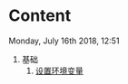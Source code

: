 # Content
Monday, July 16th 2018, 12:51

1. 基础
   1. [设置环境变量](https://github.com/Vauke/Notes/blob/master/Java/%E7%8E%AF%E5%A2%83%E6%90%AD%E5%BB%BA.md)
